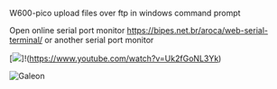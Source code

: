 W600-pico upload files over ftp in windows command prompt

Open online serial port monitor https://bipes.net.br/aroca/web-serial-terminal/ or another serial port monitor

[<img src="https://cloud.githubusercontent.com/assets/8782035/23578353/fba95768-00d4-11e7-9357-99c00a30631d.jpg">]!(https://www.youtube.com/watch?v=Uk2fGoNL3Yk)

![Galeon](https://cloud.githubusercontent.com/assets/8782035/21349915/dba84a5a-c6b4-11e6-965f-a74fd283267a.jpg)
